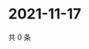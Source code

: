 # 2021-11-17

共 0 条

<!-- BEGIN WEIBO -->
<!-- 最后更新时间 Wed Nov 17 2021 01:13:40 GMT+0800 (China Standard Time) -->

<!-- END WEIBO -->
